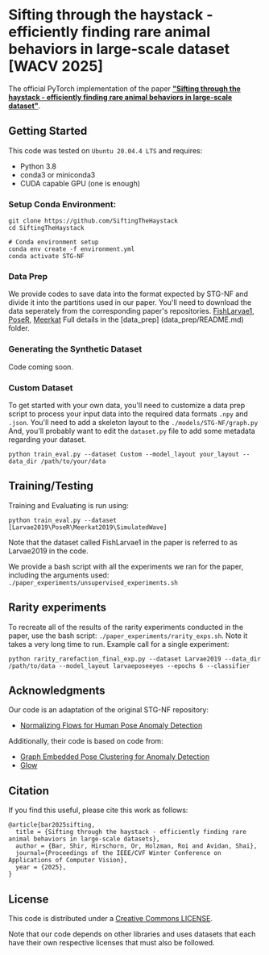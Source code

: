 # Sifting through the haystack - efficiently finding rare animal behaviors in large-scale dataset [WACV 2025]


The official PyTorch implementation of the paper [**"Sifting through the haystack - efficiently finding rare animal behaviors in large-scale dataset"**]().





## Getting Started

This code was tested on `Ubuntu 20.04.4 LTS` and requires:
* Python 3.8
* conda3 or miniconda3
* CUDA capable GPU (one is enough)

### Setup Conda Environment:
```
git clone https://github.com/SiftingTheHaystack
cd SiftingTheHaystack

# Conda environment setup
conda env create -f environment.yml
conda activate STG-NF
```
<!--
### Example of Dataset Directory Structure
```
.
├── PoseR
│   ├── metadata_csvs
│   └── training
│       ├── test
│       └── train
|           |──normal
|           └──abnormal
├── models
│   └── STG_NF
|   |   ├── graph.py
└── utils

```
-->
### Data Prep
We provide codes to save data into the format expected by STG-NF and divide it into the partitions used in our paper. 
You'll need to download the data seperately from the corresponding paper's repositories.
[FishLarvae1](), [PoseR](), [Meerkat]()
Full details in the [data_prep] (data_prep/README.md) folder.

### Generating the Synthetic Dataset
Code coming soon.

### Custom Dataset
To get started with your own data, you'll need to customize a data prep script to process your input data into the required data formats `.npy` and `.json`.
You'll need to add a skeleton layout to the `./models/STG-NF/graph.py`
And, you'll probably want to edit the `dataset.py` file to add some metadata regarding your dataset. 

```
python train_eval.py --dataset Custom --model_layout your_layout --data_dir /path/to/your/data
```


## Training/Testing
Training and Evaluating is run using:
```
python train_eval.py --dataset [Larvae2019\PoseR\Meerkat2019\SimulatedWave]
```
Note that the dataset called FishLarvae1 in the paper is referred to as Larvae2019 in the code.

We provide a bash script with all the experiments we ran for the paper, including the arguments used: `./paper_experiments/unsupervised_experiments.sh`
<!---
Evaluation of our pretrained model can be done using:

FishLarvae1:
```
python train_eval.py --dataset Larvae2019 --model_layout larvaeposeeyes --seg_len 8 --checkpoint @@@checkpoints/ShanghaiTech_85_9.tar
```
PoseR:
```
python train_eval.py --dataset PoseR --model_layout poser --seg_len 8 --checkpoint @@checkpoints/UBnormal_unsupervised_71_8.tar 
```
Meerkat:
```
python train_eval.py --dataset Meerkat2019  --model_layout meerkat_connected --seg_len 8 --checkpoint @@checkpoints/UBnormal_supervised_79_2.tar
```
-->

## Rarity experiments
To recreate all of the results of the rarity experiments conducted in the paper, use the bash script: `./paper_experiments/rarity_exps.sh`. Note it takes a very long time to run.
Example call for a single experiment:

```
python rarity_rarefaction_final_exp.py --dataset Larvae2019 --data_dir /path/to/data --model_layout larvaeposeeyes --epochs 6 --classifier 
```

## Acknowledgments
Our code is an adaptation of the original STG-NF repository:
- [Normalizing Flows for Human Pose Anomaly Detection](https://github.com/orhir/STG-NF)

Additionally, their code is based on code from:
- [Graph Embedded Pose Clustering for Anomaly Detection](https://github.com/amirmk89/gepc)
- [Glow](https://github.com/y0ast/Glow-PyTorch)


## Citation
If you find this useful, please cite this work as follows:
```
@article{bar2025sifting,
  title = {Sifting through the haystack - efficiently finding rare animal behaviors in large-scale datasets},
  author = {Bar, Shir, Hirschorn, Or, Holzman, Roi and Avidan, Shai},
  journal={Proceedings of the IEEE/CVF Winter Conference on Applications of Computer Vision},
  year = {2025},
}
```
## License
This code is distributed under a [Creative Commons LICENSE](LICENSE).

Note that our code depends on other libraries and uses datasets that each have their own respective licenses that must also be followed.

